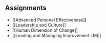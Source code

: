 ## Assignments
- [[Advanced Personal Effectiveness]]
- [[Leadership and Culture]]
- [[Human Dimension of Change]]
- [[Leading and Managing Improvement LMI]]
